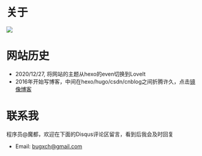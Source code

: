 # 关于


![](https://pic.imgdb.cn/item/608ad024d1a9ae528f594b65.png)


# 网站历史

- 2020/12/27, 将网站的主题从hexo的even切换到LoveIt
- 2016年开始写博客，中间在hexo/hugo/csdn/cnblog之间折腾许久，点击[镜像博客](https://www.cnblogs.com/bugxch)

# 联系我

程序员@魔都，欢迎在下面的Disqus评论区留言，看到后我会及时回复

- Email: bugxch@gmail.com
